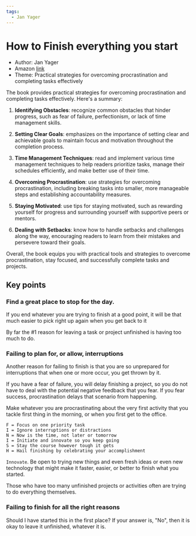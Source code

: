 ```yaml
---
tags:
  - Jan Yager
---
```


# How to Finish everything you start

- Author: Jan Yager
- Amazon [link](https://a.co/d/9PX59Sa)
- Theme: Practical strategies for overcoming procrastination and completing tasks effectively

The book provides practical strategies for overcoming procrastination and completing tasks effectively. Here's a summary:

1. **Identifying Obstacles**: recognize common obstacles that hinder progress, such as fear of failure, perfectionism, or lack of time management skills.

2. **Setting Clear Goals**: emphasizes on the importance of setting clear and achievable goals to maintain focus and motivation throughout the completion process.

3. **Time Management Techniques**: read and implement various time management techniques to help readers prioritize tasks, manage their schedules efficiently, and make better use of their time.

4. **Overcoming Procrastination**: use strategies for overcoming procrastination, including breaking tasks into smaller, more manageable steps and establishing accountability measures.

5. **Staying Motivated**: use tips for staying motivated, such as rewarding yourself for progress and surrounding yourself with supportive peers or mentors.

6. **Dealing with Setbacks**: know how to handle setbacks and challenges along the way, encouraging readers to learn from their mistakes and persevere toward their goals.

Overall, the book equips you with practical tools and strategies to overcome procrastination, stay focused, and successfully complete tasks and projects.

## Key points

### Find a great place to stop for the day.
If you end whatever you are trying to finish at a good point, it will be that much easier to pick right up again when you get back to it

By far the #1 reason for leaving a task or project unfinished is having too much to do.

### Failing to plan for, or allow, interruptions

Another reason for failing to finish is that you are so unprepared for interruptions that when one or more occur, you get thrown by it.

If you have a fear of failure, you will delay finishing a project, so you do not have to deal with the potential negative feedback that you fear. If you fear success, procrastination delays that scenario from happening.

Make whatever you are procrastinating about the very first activity that you tackle first thing in the morning, or when you first get to the office.

```
F = Focus on one priority task
I = Ignore interruptions or distractions
N = Now is the time, not later or tomorrow
I = Initiate and innovate so you keep going
S = Stay the course however tough it gets
H = Hail finishing by celebrating your accomplishment
```

`Innovate`. Be open to trying new things and even fresh ideas or even new technology that might make it faster, easier, or better to finish what you started.

Those who have too many unfinished projects or activities often are trying to do everything themselves.

### Failing to finish for all the right reasons

Should I have started this in the first place?
If your answer is, "No", then it is okay to leave it unfinished, whatever it is.
